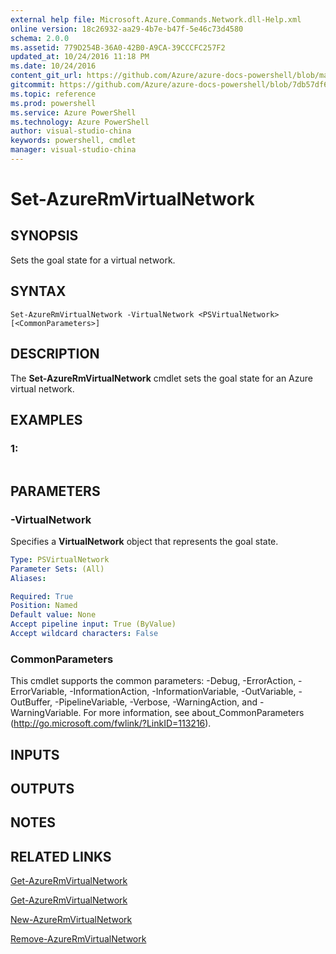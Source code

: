 ```yaml
---
external help file: Microsoft.Azure.Commands.Network.dll-Help.xml
online version: 18c26932-aa29-4b7e-b47f-5e46c73d4580
schema: 2.0.0
ms.assetid: 779D254B-36A0-42B0-A9CA-39CCCFC257F2
updated_at: 10/24/2016 11:18 PM
ms.date: 10/24/2016
content_git_url: https://github.com/Azure/azure-docs-powershell/blob/master/azureps-cmdlets-docs/ResourceManager/AzureRM.Network/v3.0.0/Set-AzureRmVirtualNetwork.md
gitcommit: https://github.com/Azure/azure-docs-powershell/blob/7db57df6b5e709a7c001e6de362a1240d7583ae8/azureps-cmdlets-docs/ResourceManager/AzureRM.Network/v3.0.0/Set-AzureRmVirtualNetwork.md
ms.topic: reference
ms.prod: powershell
ms.service: Azure PowerShell
ms.technology: Azure PowerShell
author: visual-studio-china
keywords: powershell, cmdlet
manager: visual-studio-china
---
```


# Set-AzureRmVirtualNetwork

## SYNOPSIS
Sets the goal state for a virtual network.

## SYNTAX

```
Set-AzureRmVirtualNetwork -VirtualNetwork <PSVirtualNetwork> [<CommonParameters>]
```

## DESCRIPTION
The **Set-AzureRmVirtualNetwork** cmdlet sets the goal state for an Azure virtual network.

## EXAMPLES

### 1:
```

```

## PARAMETERS

### -VirtualNetwork
Specifies a **VirtualNetwork** object that represents the goal state.

```yaml
Type: PSVirtualNetwork
Parameter Sets: (All)
Aliases: 

Required: True
Position: Named
Default value: None
Accept pipeline input: True (ByValue)
Accept wildcard characters: False
```

### CommonParameters
This cmdlet supports the common parameters: -Debug, -ErrorAction, -ErrorVariable, -InformationAction, -InformationVariable, -OutVariable, -OutBuffer, -PipelineVariable, -Verbose, -WarningAction, and -WarningVariable. For more information, see about_CommonParameters (http://go.microsoft.com/fwlink/?LinkID=113216).

## INPUTS

## OUTPUTS

## NOTES

## RELATED LINKS

[Get-AzureRmVirtualNetwork](.\Get-AzureRmVirtualNetwork.md)

[Get-AzureRmVirtualNetwork](.\Get-AzureRmVirtualNetwork.md)

[New-AzureRmVirtualNetwork](.\New-AzureRmVirtualNetwork.md)

[Remove-AzureRmVirtualNetwork](.\Remove-AzureRmVirtualNetwork.md)


